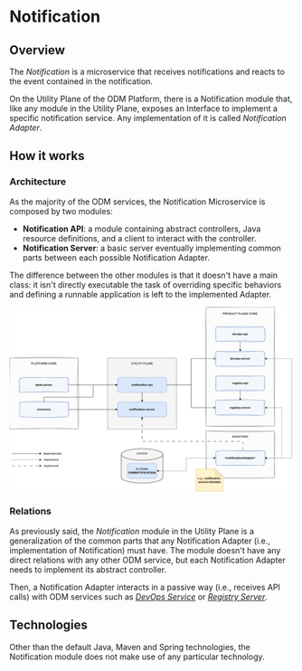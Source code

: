 # Notification

## Overview

The *Notification* is a microservice that receives notifications and reacts to the event contained in the notification.

On the Utility Plane of the ODM Platform, there is a Notification module that, 
like any module in the Utility Plane, exposes an Interface to implement a specific notification service. Any implementation of it is called _Notification Adapter_.


## How it works

### Architecture

As the majority of the ODM services, the Notification Microservice is composed by two modules:

* **Notification API**: a module containing abstract controllers, Java resource definitions, and a client to interact with the controller.
* **Notification Server**: a basic server eventually implementing common parts between each possible Notification Adapter.

The difference between the other modules is that it doesn't have a main class:
it isn't directly executable the task of overriding specific behaviors
and defining a runnable application is left to the implemented Adapter.

![Notification-diagram](../../../images/architecture/utility-plane/notification/notification_architecture.png)

### Relations

As previously said, the _Notification_ module in the Utility Plane is a generalization of the common parts that any Notification Adapter (i.e., implementation of Notification) must have. The module doesn't have any direct relations with any other ODM service, but each Notification Adapter needs to implement its abstract controller.

Then, a Notification Adapter interacts in a passive way (i.e., receives API calls) with ODM services such as [_DevOps Service_](../../product-plane/devops.md) or [_Registry Server_](../../product-plane/registry.md).

<!--
The ODM services know how to interact with a specific Adapter thanks to the Notification
`NotificationClient`. The Notification module in the ODM Utility Plane has indeed a client that handles communication with the abstract controller, and each adapter directly implements the abstract controller.
-->


## Technologies

Other than the default Java, Maven and Spring technologies, the Notification module does not make use of any particular technology.